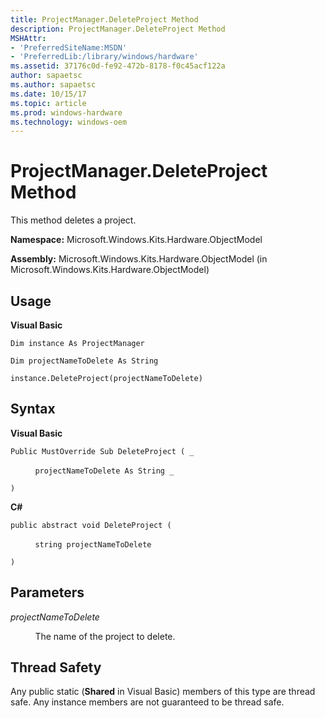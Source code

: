 ```yaml
---
title: ProjectManager.DeleteProject Method
description: ProjectManager.DeleteProject Method
MSHAttr:
- 'PreferredSiteName:MSDN'
- 'PreferredLib:/library/windows/hardware'
ms.assetid: 37176c0d-fe92-472b-8178-f0c45acf122a
author: sapaetsc
ms.author: sapaetsc
ms.date: 10/15/17
ms.topic: article
ms.prod: windows-hardware
ms.technology: windows-oem
---
```


# ProjectManager.DeleteProject Method


This method deletes a project.

**Namespace:** Microsoft.Windows.Kits.Hardware.ObjectModel

**Assembly:** Microsoft.Windows.Kits.Hardware.ObjectModel (in Microsoft.Windows.Kits.Hardware.ObjectModel)

## <span id="Usage"></span><span id="usage"></span><span id="USAGE"></span>Usage


**Visual Basic**

`Dim instance As ProjectManager`

`Dim projectNameToDelete As String`

`instance.DeleteProject(projectNameToDelete)`

## <span id="Syntax"></span><span id="syntax"></span><span id="SYNTAX"></span>Syntax


**Visual Basic**

`Public MustOverride Sub DeleteProject ( _`

          `projectNameToDelete As String _`

`)`

**C#**

`public abstract void DeleteProject (`

          `string projectNameToDelete`

`)`

## <span id="Parameters"></span><span id="parameters"></span><span id="PARAMETERS"></span>Parameters


*projectNameToDelete*

          The name of the project to delete.

## <span id="Thread_Safety"></span><span id="thread_safety"></span><span id="THREAD_SAFETY"></span>Thread Safety


Any public static (**Shared** in Visual Basic) members of this type are thread safe. Any instance members are not guaranteed to be thread safe.

 

 






